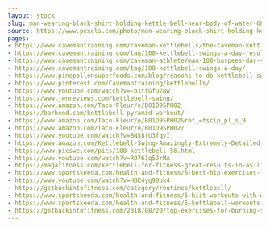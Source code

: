 ```yaml
---
layout: stock
slug: man-wearing-black-shirt-holding-kettle-bell-near-body-of-water-682087
source: https://www.pexels.com/photo/man-wearing-black-shirt-holding-kettle-bell-near-body-of-water-682087/
pages:
- https://www.cavemantraining.com/caveman-kettlebells/the-caveman-kettlebell-28-day-swing-challenge/
- https://www.cavemantraining.com/tag/100-kettlebell-swings-a-day-results/
- https://www.cavemantraining.com/caveman-athlete/man-100-burpees-day-year/
- https://www.cavemantraining.com/tag/100-kettlebell-swings-a-day/
- https://www.pinepollensuperfoods.com/blog/reasons-to-do-kettlebell-swings
- https://www.pinterest.com/Cavemantraining/kettlebells/
- https://www.youtube.com/watch?v=-b1tfGfU28w
- https://www.jenreviews.com/kettlebell-swing/
- https://www.amazon.com/Taco-Fleur/e/B01D9SPH02
- https://barbend.com/kettlebell-pyramid-workout/
- https://www.amazon.com/Taco-Fleur/e/B01D9SPH02&ref_=fsclp_pl_s_9
- https://www.amazon.com/Taco-Fleur/e/B01D9SPH02/
- https://www.youtube.com/watch?v=BN58fU3fqvI
- https://www.amazon.com/Kettlebell-Swing-Amazingly-Extremely-Detailed-ebook/dp/B01EANE5RG
- https://www.picswe.com/pics/100-kettlebell-56.html
- https://www.youtube.com/watch?v=RO761q5JrMA
- https://magafitness.com/kettlebell-for-fitness-great-results-in-as-little-as-one-week/
- https://www.sportskeeda.com/health-and-fitness/5-best-hip-exercises-for-men-sstl
- https://www.youtube.com/watch?v=HBE4yg98uk4
- https://getbackintofitness.com/category/routines/kettlebell/
- https://www.sportskeeda.com/health-and-fitness/5-hiit-workouts-with-weights-to-burn-fat-sstl
- https://www.sportskeeda.com/health-and-fitness/5-kettlebell-workouts-for-men-to-build-muscle-sstl
- https://getbackintofitness.com/2018/08/20/top-exercises-for-burning-stubborn-stomach-fat/
---
```

